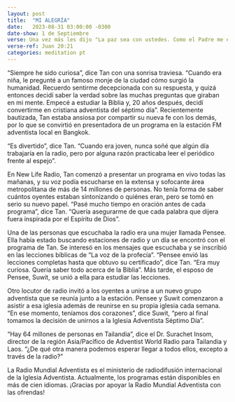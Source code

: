 ```yaml
---
layout: post
title:  "MI ALEGRÍA"
date:   2023-08-31 03:00:00 -0300 
date-show: 1 de Septiembre
verse: Una vez más les dijo "La paz sea con ustedes. Como el Padre me envió a mí, así yo los envío a ustedes"
verse-ref: Juan 20:21
categories: meditation pt
---
```


“Siempre he sido curiosa”, dice Tan con una sonrisa traviesa. “Cuando era niña, le pregunté a un famoso monje de la ciudad cómo surgió la humanidad. Recuerdo sentirme decepcionada con su respuesta, y quizá entonces decidí saber la verdad sobre las muchas preguntas que giraban en mi mente. Empecé a estudiar la Biblia y, 20 años después, decidí convertirme en cristiana adventista del séptimo día”. Recientemente bautizada, Tan estaba ansiosa por compartir su nueva fe con los demás, por lo que se convirtió en presentadora de un programa en la estación FM adventista local en Bangkok.

“Es divertido”, dice Tan. “Cuando era joven, nunca soñé que algún día trabajaría en la radio, pero por alguna razón practicaba leer el periódico frente al espejo”. 

En New Life Radio, Tan comenzó a presentar un programa en vivo todas las mañanas, y su voz podía escucharse en la extensa y sofocante área metropolitana de más de 14 millones de personas. No tenía forma de saber cuántos oyentes estaban sintonizando o quiénes eran, pero se tomó en serio su nuevo papel. “Pasé mucho tiempo en oración antes de cada programa”, dice Tan. “Quería asegurarme de que cada palabra que dijera fuera inspirada por el Espíritu de Dios”. 

Una de las personas que escuchaba la radio era una mujer llamada Pensee. Ella había estado buscando estaciones de radio y un día se encontró con el programa de Tan. Se interesó en los mensajes que escuchaba y se inscribió en las lecciones bíblicas de “La voz de la profecía”. “Pensee envió las lecciones completas hasta que obtuvo su certificado”, dice Tan. “Era muy curiosa. Quería saber todo acerca de la Biblia”. Más tarde, el esposo de Pensee, Suwit, se unió a ella para estudiar las lecciones.

Otro locutor de radio invitó a los oyentes a unirse a un nuevo grupo adventista que se reunía junto a la estación. Pensee y Suwit comenzaron a asistir a esa iglesia además de reunirse en su propia iglesia cada semana. “En ese momento, teníamos dos corazones”, dice Suwit, “pero al final tomamos la decisión de unirnos a la Iglesia Adventista Séptimo Día”.

“Hay 64 millones de personas en Tailandia”, dice el Dr. Surachet Insom, director de la región Asia/Pacífico de Adventist World Radio para Tailandia y Laos. “¿De qué otra manera podemos esperar llegar a todos ellos, excepto a través de la radio?”


La Radio Mundial Adventista es el ministerio de radiodifusión internacional de la Iglesia Adventista. Actualmente, los programas están disponibles en más de cien idiomas. ¡Gracias por apoyar la Radio Mundial Adventista con las ofrendas! 
